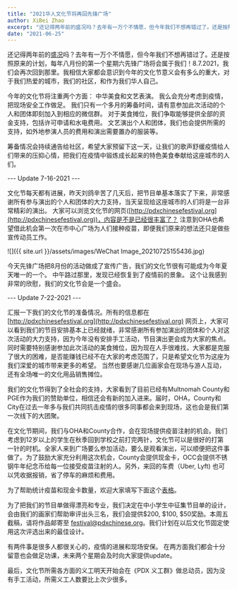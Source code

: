 ```yaml
---
title: "2021华人文化节将再回先锋广场"
author: XiBei Zhao
excerpt: "还记得两年前的盛况吗？去年有一万个不情愿，但今年我们不想再错过了。还是按照原来的计划，每年八月份的第一个星期六先锋广场将会属于我们！8.7.2021，我们会再次回到那里。我相信大家都会意识到今年的文化节意义会有多么的重大，对于我们热爱的城市，我们的社区，和作为我们华人自己。"
date: "2021-06-25"
---
```

还记得两年前的[盛况]( https://pdxchinese.org/chinese-festival-2019/)吗？去年有一万个不情愿，但今年我们不想再错过了。还是按照原来的计划，每年八月份的第一个星期六先锋广场将会属于我们！8.7.2021，我们会再次回到那里。我相信大家都会意识到今年的文化节意义会有多么的重大，对于我们热爱的城市，我们的社区，和作为我们华人自己。

今年的文化节将注重两个方面： 中华美食和文艺表演。 我么会充分考虑到疫情，把现场安全工作做足。 我们只有一个多月的筹备时间，请有意参加此次活动的个人和团体即刻加入到相应的微信群。 对于美食摊位，我们争取能够提供全部的资金支持，包括许可申请和水电费用。 文艺演出个人和团体，我们也会提供所需的支持，如外地参演人员的费用和演出需要置办的服装等。

筹备情况会持续通告给社区，希望大家预留下这一天，让我们的歌声舒缓疫情给人们带来的压抑心情，把我们在疫情中锻炼成长起来的特色美食奉献给这座城市的人们。

--- Update 7-16-2021 ---

文化节每天都有进展，昨天刘鸽辛苦了几天后，把节目单基本落实了下来，非常感谢所有参与演出的个人和团体的大力支持，当天呈现给这座城市的人们将是一台非常精彩的演出。 大家可以浏览文化节的网页([http://pdxchinesefestival.org](http://pdxchinesefestival.org))，内容是不是已经很丰富了？ 注意到OHA也希望借此机会第一次在市中心广场为人们接种疫苗，即便我们原来的想法还只是做些宣传动员工作。

![]({{ site.url }}/assets/images/WeChat Image_20210725155436.jpg)

今天先锋广场把8月份的活动做成了宣传广告，我们的文化节很有可能成为今年夏天唯一的一个。 中午路过那里，发现已经恢复到了疫情前的景象。 这个让我感到非常的欣慰，我们的文化节会是一个盛会。

--- Update 7-22-2021 ---

汇报一下我们的文化节的准备情况。所有的信息都在 [http://pdxchinesefestival.org](http://pdxchinesefestival.org) 网页上，大家可以看到我们的节目安排基本上已经就绪，非常感谢所有参加演出的团体和个人对这次活动的大力支持，因为今年没有安排手工活动，节目演出更会成为大家的焦点。同时需要特别感谢参加此次活动的美食摊位，因为现在人手很难找，大家都是克服了很大的困难，是否能赚钱已经不在大家的考虑范围了，只是希望文化节为这座为我们深爱的城市带来更多的希望。 当然也要感谢几位画家会在现场与游人互动，还有全场唯一的文化用品销售摊位。

我们的文化节得到了全社会的支持，大家看到了目前已经有Multnomah County和PGE作为我们的赞助单位，相信还会有新的加入进来。届时，OHA，County和City在过去一年多与我们共同抗击疫情的很多同事都会来到现场，这也会是我们第一次线下的大团聚。

在文化节期间，我们与OHA和County合作，会在现场提供疫苗注射的机会。我们考虑到12岁以上的学生在秋季回到学校之前打完两针，文化节可以是很好的打第一针的时机。全家人来到广场要么参加活动，要么是观看演出，可以顺便把这件事做了。为了鼓励大家充分利用这次机会，County会提供现金卡，OCC会提供不锈钢牛年纪念币给每一位接受疫苗注射的人。另外，来回的车费（Uber, Lyft) 也可以凭收据报销，省了停车的麻烦和费用。

为了帮助统计疫苗和现金卡数量，欢迎大家填写下面这个[表格](https://docs.google.com/forms/d/e/1FAIpQLScYnT81RswCNSO1zroOldu7wnUtktDQOPNCYDhzoMRiZvZiBw/viewform?usp=sf_link)。

为了把我们的节目单做得漂亮和专业，我们决定在中小学生中征集节目单的设计，会由我们的画家们帮助审评出头三名，我们会提供$200, $100, $50奖励。本周五截稿，请将作品邮寄至 [festival@pdxchinese.org](mailto:festival@pdxchinese.org)。我们计划在以后文化节固定使用这次评选出来的最佳设计。

有两件事是很多人都很关心的，疫情的进展和现场安保。 在两方面我们都会十分留意也会做足功课，未来两个星期会及时向大家提供update。

最后，文化节所需各方面的义工明天开始会在《PDX 义工群》做总动员，因为没有手工活动，所需义工人数要比上次少很多。

